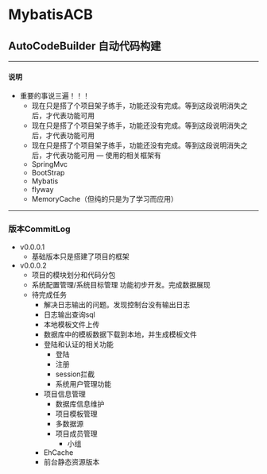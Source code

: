 # MybatisACB
## AutoCodeBuilder 自动代码构建
---
#### 说明
- 重要的事说三遍！！！
    - 现在只是搭了个项目架子练手，功能还没有完成。等到这段说明消失之后，才代表功能可用
    - 现在只是搭了个项目架子练手，功能还没有完成。等到这段说明消失之后，才代表功能可用
    - 现在只是搭了个项目架子练手，功能还没有完成。等到这段说明消失之后，才代表功能可用
— 使用的相关框架有
    - SpringMvc
    - BootStrap
    - Mybatis
    - flyway
    - MemoryCache（但纯的只是为了学习而应用）
---
### 版本CommitLog

- v0.0.0.1
    - 基础版本只是搭建了项目的框架
- v0.0.0.2
    - 项目的模块划分和代码分包
    - 系统配置管理/系统目标管理 功能初步开发。完成数据展现
    - 待完成任务
        - 解决日志输出的问题。发现控制台没有输出日志
        - 日志输出查询sql
        - 本地模板文件上传
        - 数据库中的模板数据下载到本地，并生成模板文件
        - 登陆和认证的相关功能
            - 登陆
            - 注册
            - session拦截
            - 系统用户管理功能
        - 项目信息管理
            - 数据库信息维护
            - 项目模板管理
            - 多数据源
            - 项目成员管理
                - 小组
        - EhCache
        - 前台静态资源版本